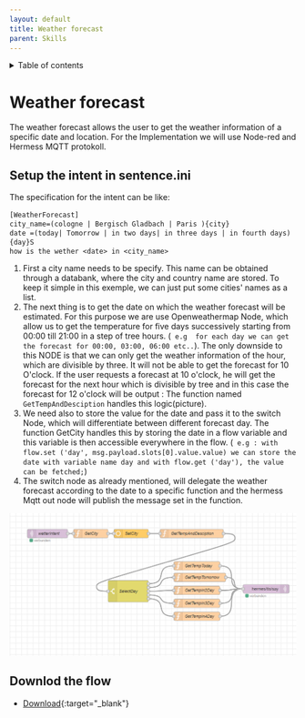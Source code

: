 ```yaml
---
layout: default
title: Weather forecast
parent: Skills
---
```

<details close markdown="block">
  <summary>
    Table of contents
  </summary>
  {: .text-delta }
1. TOC
{:toc}
</details>

# Weather forecast
The weather forecast allows the user to get the weather information of a specific date and location. For the Implementation we will use Node-red and Hermess MQTT protokoll.

## Setup the intent in sentence.ini
The specification for the intent can be like:

```
[WeatherForecast]
city_name=(cologne | Bergisch Gladbach | Paris ){city}
date =(today| Tomorrow | in two days| in three days | in fourth days){day}S
how is the wether <date> in <city_name>

```
1. First a city name needs to be specify. This name can be obtained through a databank, where the city and country name are stored. To keep it simple in this exemple, we can just put some cities' names as a list.
2. The next thing is to get the date on which the weather forecast will be estimated. For this purpose we are use Openweathermap Node, which allow us to get the temperature for five days successively starting from 00:00  till 21:00 in a step of tree hours. (` e.g  for each day we can get the forecast for 00:00, 03:00, 06:00 etc..`). 
The only downside to this NODE is that we can only get the weather information of the hour, which are divisible by three. It will not be able to get the forecast for 10 O'clock. If the user requests a forecast at 10 o'clock, he will get the forecast for the next hour which is divisible by tree and in this case the forecast for 12 o'clock will be output : The function named `GetTempAndDesciption` handles this logic(picture).
1. We need also to store the value for the date and pass it to the switch Node, which will differentiate between different forecast day. The function GetCity handles this by storing the date in a flow  variable and this variable is then accessible everywhere in the flow. (` e.g : with flow.set ('day', msg.payload.slots[0].value.value) we can store the date with variable name day and with flow.get ('day'), the value can be fetched;`)
2. The switch node as already mentioned, will delegate the weather forecast according to the date to a specific function and the hermess Mqtt out node will publish the message set in the function.


![setup weather forecast with Node_Red](../../assets/five_days_weather.png)

## Downlod the flow
- [Download](https://github.com/th-koeln-intia/ip-sprachassistent-team4/blob/master/flows/weather_forecast.json){:target="_blank"}